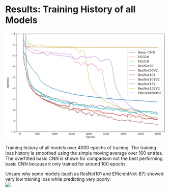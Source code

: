 # Results: Training History of all Models


<div class="grid grid-cols-1 justify-items-center">
  <img src="/images/results/results_history.png" class="max-h-85 shadow-xl" />
<p class="text-sm text-gray-500 max-w-180"> 
Training history of all models over 4000 epochs of training. The training loss history is smoothed using the simple moving average over 100 entries. The overfitted basic CNN is shown for comparison not the best performing basic CNN because it only trained for around 100 epochs.

</p>
</div>

<div class="min-w-30 position-absolute top-80 left-45 bg-red-400 p-2 rounded-xl bg-opacity-60 shadow-xl max-w-85 backdrop-blur-sm z-10">
Unsure why some models (such as ResNet101 and EfficientNet-B7) showed very low training loss while predicting very poorly. </div>
<img class="min-w-30 position-absolute top-86 left-125 rotate-180 opacity-70" src="https://upload.wikimedia.org/wikipedia/commons/5/57/Short_left_arrow_-_red.svg" />